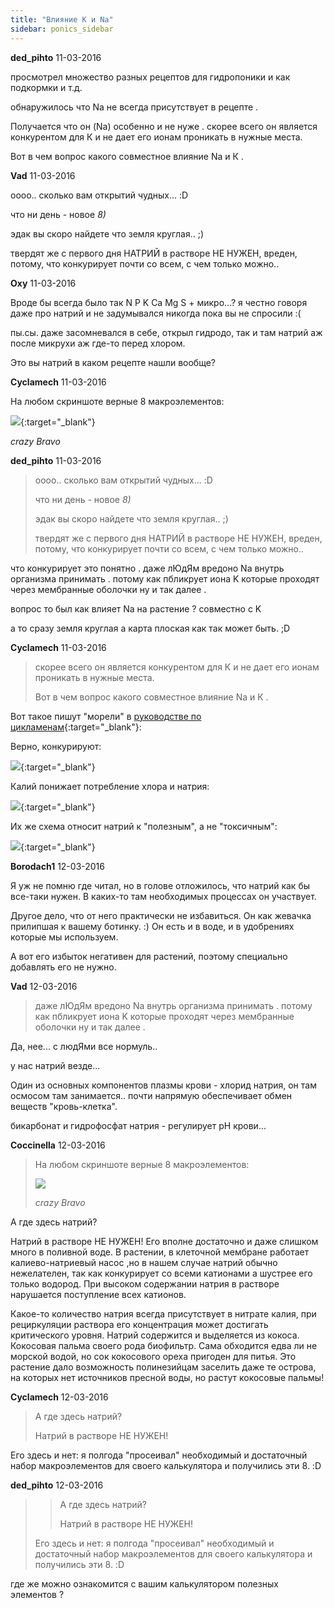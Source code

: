 ```yaml
---
title: "Влияние K и Na"
sidebar: ponics_sidebar
---
```


**ded_pihto** 11-03-2016

просмотрел множество разных рецептов для гидропоники и как подкормки и т.д.

обнаружилось что Na не всегда присутствует в рецепте .

Получается что он (Na) особенно и не нуже . скорее всего он является конкурентом для К и не дает его ионам проникать в нужные места.

Вот в чем вопрос какого совместное влияние Na и К . 


**Vad** 11-03-2016

оооо.. сколько вам открытий чудных... :D

что ни день - новое *8)*

эдак вы скоро найдете что земля круглая.. ;)

твердят же с первого дня НАТРИЙ в растворе НЕ НУЖЕН, вреден, потому, что конкурирует почти со всем, с чем только можно..


**Oxy** 11-03-2016

 Вроде бы всегда было так N P K Ca Mg S + микро...? я честно говоря даже про натрий и не задумывался никогда пока вы не спросили :( 

пы.сы. даже засомневался в себе, открыл гидродо, так и там натрий аж после микрухи аж где-то перед хлором.

Это вы натрий в каком рецепте нашли вообще?


**Cyclamech** 11-03-2016

На любом скриншоте верные 8 макроэлементов:

[![](/imagehost2/thumbs/63.png)](https://t.me/ponics_ru_files/17261){:target="_blank"}

*crazy* *Bravo*


**ded_pihto** 11-03-2016

> оооо.. сколько вам открытий чудных... :D
> 
> что ни день - новое *8)*
> 
> эдак вы скоро найдете что земля круглая.. ;)
> 
> твердят же с первого дня НАТРИЙ в растворе НЕ НУЖЕН, вреден, потому, что конкурирует почти со всем, с чем только можно..

что конкурирует это понятно . даже лЮдЯм вредоно Na внутрь организма принимать . потому как пбликрует иона K которые проходят через мембранные оболочки ну и так далее .

вопрос то был как влияет Na на растение ? совместно с K 

а то сразу земля круглая а карта плоская как так может быть. ;D


**Cyclamech** 11-03-2016

> скорее всего он является конкурентом для К и не дает его ионам проникать в нужные места.
> 
> Вот в чем вопрос какого совместное влияние Na и К .

Вот такое пишут "морели" в [руководстве по цикламенам](http://www.cyclamen.com/en/professional/growing/14/40){:target="_blank"}:

Верно, конкурируют:

[![](/imagehost2/thumbs/62pfp.png)](https://t.me/ponics_ru_files/17262){:target="_blank"}

Калий понижает потребление хлора и натрия:

[![](/imagehost2/thumbs/63ndn.png)](https://t.me/ponics_ru_files/17263){:target="_blank"}

Их же схема относит натрий к "полезным", а не "токсичным":

[![](/imagehost2/thumbs/61eye.png)](https://t.me/ponics_ru_files/17264){:target="_blank"}


**Borodach1** 12-03-2016

Я уж не помню где читал, но в голове отложилось, что натрий как бы все-таки нужен. В каких-то там необходимых процессах он участвует. 

Другое дело, что от него практически не избавиться. Он как жевачка прилипшая к вашему ботинку. :) Он есть и в воде, и в удобрениях которые мы используем. 

А вот его избыток негативен для растений, поэтому специально добавлять его не нужно. 


**Vad** 12-03-2016

> даже лЮдЯм вредоно Na внутрь организма принимать . потому как пбликрует иона K которые проходят через мембранные оболочки ну и так далее .

Да, нее... с людЯми все нормуль..

у нас натрий везде...

Один из основных компонентов плазмы крови - хлорид натрия, он там осмосом там занимается.. почти напрямую обеспечивает обмен веществ "кровь-клетка".

бикарбонат и гидрофосфат натрия - регулирует pH крови...


**Coccinella** 12-03-2016

> На любом скриншоте верные 8 макроэлементов:
> 
> ![](/imagehost2/thumbs/63.png)
> 
> *crazy* *Bravo*

А где здесь натрий?

Натрий в растворе НЕ НУЖЕН! Его вполне достаточно и даже слишком много в поливной воде. В растении, в клеточной мембране работает калиево-натриевый насос ,но в нашем случае натрий обычно нежелателен, так как конкурирует со всеми катионами а шустрее его только водород. При высоком содержании натрия в растворе нарушается поступление всех катионов.

Какое-то количество натрия всегда присутствует в нитрате калия, при рециркуляции раствора его концентрация может достигать критического уровня. Натрий содержится и выделяется из кокоса. Кокосовая пальма своего рода биофильтр. Сама обходится едва ли не морской водой, но сок кокосового ореха пригоден для питья. Это растение дало возможность полинезийцам заселить даже те острова, на которых нет источников пресной воды, но растут кокосовые пальмы!


**Cyclamech** 12-03-2016

> А где здесь натрий?
> 
> Натрий в растворе НЕ НУЖЕН!

Его здесь и нет: я полгода "просеивал" необходимый и достаточный набор макроэлементов для своего калькулятора и получились эти 8. :D


**ded_pihto** 12-03-2016

> > А где здесь натрий?
> > 
> > Натрий в растворе НЕ НУЖЕН!
> 
> 
> 
> Его здесь и нет: я полгода "просеивал" необходимый и достаточный набор макроэлементов для своего калькулятора и получились эти 8. :D

где же можно ознакомится с вашим калькулятором полезных элементов ?


